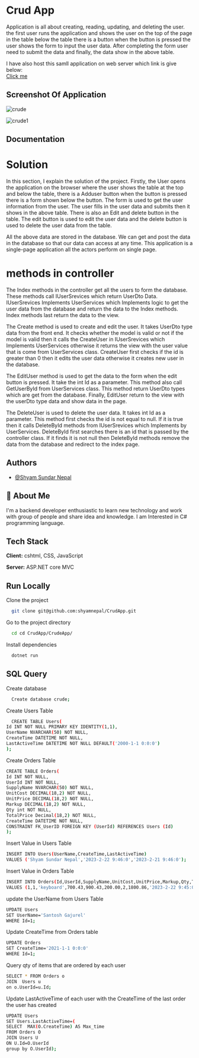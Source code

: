 
# Crud App
Application is all about creating, reading, updating, and deleting the user. the first user runs the application and shows the user on the top of the page in the table below the table there is a button when the button is pressed the user shows the form to input the user data. After completing the form user need to submit the data and finally, the data show in the above table.

I have also host this samll application on web server which link is give below:\
[Click me ](https://shyam123.bsite.net/)

## Screenshot Of Application

![crude](https://user-images.githubusercontent.com/61022806/222177513-71b9fff3-3342-4f62-a14d-c19dce97fea9.PNG)

![crude1](https://user-images.githubusercontent.com/61022806/222177524-ed85b4d1-c77b-4239-aa3c-69ac7a40287d.PNG)


## Documentation

# Solution 
In this section, I explain the solution of the project.
Firstly, the User opens the application on the browser where the user shows the table at the top and below the table, there is a Adduser button when the button is pressed there is a form shown below the button. The form is used to get the user information from the user. The user fills in the user data and submits then it shows in the above table. There is also an Edit and delete button in the table. The edit button is used to edit the user data and the delete button is used to delete the user data from the table.

All the above data are stored in the database. We can get and post the data in the database so that our data can access at any time. This application is a single-page application all the actors perform on single page.

# methods in controller

The Index methods in the controller get all the users to form the database. These methods call IUserSrevices which return UserDto Data. IUserSrevices Implements UserServices which Implements logic to get the user data from the database and return the data to the Index methods. Index methods last return the data to the view.


The Create method is used to create and edit the user. It takes UserDto type data from the front end. It checks whether the model is valid or not if the model is valid then it calls the CreateUser in IUserSrevices which Implements UserServices otherwise it returns the view with the user value that is come from UserServices class. CreateUser first checks if the id is greater than 0 then it edits the user data otherwise it creates new user in the database. 

The EditUser method is used to get the data to the form when the edit button is pressed. It take the int Id as a  parameter. This method also call GetUserById from UserServices class. This method return UserDto types which are get from the database. Finally, EditUser return to the view with the userDto type data and show data in the page. 


The DeleteUser is used to delete the user data. It takes int Id as a parameter. This method first checks the id is not equal to null. If it is true then it calls DeleteById methods from IUserSrevices which Implements by UserServices. DeleteById first searches there is an id that is passed by the controller class. If it finds it is not null then DeleteById methods remove the data from the database and redirect to the index page. 





 

## Authors

- [@Shyam Sundar Nepal](https://github.com/shyamnepal/Coding-test)


## 🚀 About Me
I'm a backend developer enthusiastic to learn new technology and work with group of people and share idea and knowledge. I am Interested in C# programming language. 
## Tech Stack

**Client:** cshtml, CSS, JavaScript 

**Server:** ASP.NET core MVC
## Run Locally

Clone the project

```bash
  git clone git@github.com:shyamnepal/CrudApp.git
```

Go to the project directory

```bash
  cd cd CrudApp/CrudeApp/
```

Install dependencies

```bash
  dotnet run
```

## SQL Query

Create database 

```bash
  Create database crude;
```

Create Users Table
```bash
  CREATE TABLE Users(
Id INT NOT NULL PRIMARY KEY IDENTITY(1,1),
UserName NVARCHAR(50) NOT NULL,
CreateTime DATETIME NOT NULL,
LastActiveTime DATETIME NOT NULL DEFAULT('2000-1-1 0:0:0')
);
```

Create Orders Table 
 ```bash
CREATE TABLE Orders(
Id INT NOT NULL,
UserId INT NOT NULL,
SupplyName NVARCHAR(50) NOT NULL,
UnitCost DECIMAL(18,2) NOT NULL,
UnitPrice DECIMAL(18,2) NOT NULL,
Markup DECIMAL(18,2) NOT NULL,
Qty int NOT NULL,
TotalPrice Decimal(18,2) NOT NULL,
CreateTime DATETIME NOT NULL,
CONSTRAINT FK_UserID FOREIGN KEY (UserId) REFERENCES Users (Id)
);
```

Insert Value in Users Table 

```bash
INSERT INTO Users(UserName,CreateTime,LastActiveTime) 
VALUES ('Shyam Sundar Nepal','2023-2-22 9:46:0','2023-2-21 9:46:0');
```

Insert Value in Orders Table 

```bash
INSERT INTO Orders(Id,UserId,SupplyName,UnitCost,UnitPrice,Markup,Qty,TotalPrice,CreateTime)
VALUES (1,1,'keyboard',700.43,900.43,200.00,2,1800.86,'2023-2-22 9:45:0');
```
update the UserName from Users Table
```bash
UPDATE Users 
SET UserName='Santosh Gajurel'
WHERE Id=1;
```

Update CreateTime from Orders table 
```bash
UPDATE Orders 
SET CreateTime='2021-1-1 0:0:0'
WHERE Id=1;
```
Query qty of items that are ordered by each user
```bash
SELECT * FROM Orders o 
JOIN  Users u
on o.UserId=u.Id;
```

Update LastActiveTime of each user with the CreateTime of the last order the user has created
``` bash
UPDATE Users  
SET Users.LastActiveTime=(
SELECT  MAX(O.CreateTime) AS Max_time
FROM Orders O
JOIN Users U
ON U.Id=O.UserId
group by O.UserId);
```



